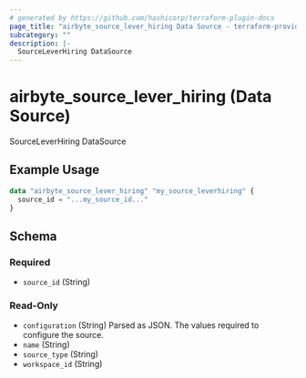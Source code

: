 ```yaml
---
# generated by https://github.com/hashicorp/terraform-plugin-docs
page_title: "airbyte_source_lever_hiring Data Source - terraform-provider-airbyte"
subcategory: ""
description: |-
  SourceLeverHiring DataSource
---
```


# airbyte_source_lever_hiring (Data Source)

SourceLeverHiring DataSource

## Example Usage

```terraform
data "airbyte_source_lever_hiring" "my_source_leverhiring" {
  source_id = "...my_source_id..."
}
```

<!-- schema generated by tfplugindocs -->
## Schema

### Required

- `source_id` (String)

### Read-Only

- `configuration` (String) Parsed as JSON.
The values required to configure the source.
- `name` (String)
- `source_type` (String)
- `workspace_id` (String)


